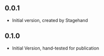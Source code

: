 ## 0.0.1

- Initial version, created by Stagehand

## 0.1.0

- Initial Version, hand-tested for publication

